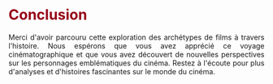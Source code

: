 <h1 style="color: #960018;">Conclusion</h1>

<p style="text-align: justify;">
Merci d'avoir parcouru cette exploration des archétypes de films à travers l'histoire. Nous espérons que vous avez apprécié ce voyage cinématographique et que vous avez découvert de nouvelles perspectives sur les personnages emblématiques du cinéma. Restez à l'écoute pour plus d'analyses et d'histoires fascinantes sur le monde du cinéma.
</p>